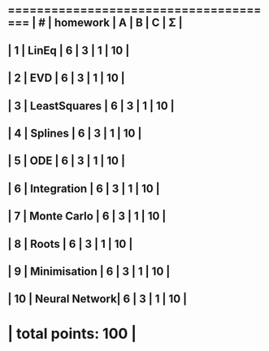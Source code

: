  ======================================
| #  | homework      | A | B | C | Σ   |
----------------------------------------
| 1  | LinEq         | 6 | 3 | 1 | 10  |
---------------------------------------
| 2  | EVD           | 6 | 3 | 1 | 10  |
---------------------------------------
| 3  | LeastSquares  | 6 | 3 | 1 | 10  |
---------------------------------------
| 4  | Splines       | 6 | 3 | 1 | 10  |
---------------------------------------
| 5  | ODE           | 6 | 3 | 1 | 10  |
---------------------------------------
| 6  | Integration   | 6 | 3 | 1 | 10  |
---------------------------------------
| 7  | Monte Carlo   | 6 | 3 | 1 | 10  |
---------------------------------------
| 8  | Roots         | 6 | 3 | 1 | 10  |
---------------------------------------
| 9  | Minimisation  | 6 | 3 | 1 | 10  |
---------------------------------------
| 10 | Neural Network| 6 | 3 | 1 | 10  |
---------------------------------------
|                    total points: 100 |
 ======================================
